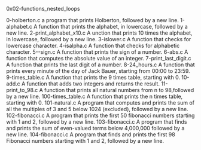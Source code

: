 0x02-functions_nested_loops

0-holberton.c a program that prints Holberton, followed by a new line. 1-alphabet.c A function that prints the alphabet, in lowercase, followed by a new line. 2-print_alphabet_x10.c A unction that prints 10 times the alphabet, in lowercase, followed by a new line. 3-islower.c A function that checks for lowercase character. 4-isalpha.c A function that checks for alphabetic character. 5--sign.c A function that prints the sign of a number. 6-abs.c A function that computes the absolute value of an integer. 7-print_last_digit.c A function that prints the last digit of a number. 8-24_hours.c A function that prints every minute of the day of Jack Bauer, starting from 00:00 to 23:59. 9-times_table.c A function that prints the 9 times table, starting with 0. 10-add.c A function that adds two integers and returns the result. 11-print_to_98.c A function that prints all natural numbers from n to 98,followed by a new line. 100-times_table.c A function that prints the n times table, starting with 0. 101-natural.c A program that computes and prints the sum of all the multiples of 3 and 5 below 1024 (excluded), followed by a new line. 102-fibonacci.c A program that prints the first 50 fibonacci numbers starting with 1 and 2, followed by a new line. 103-fibonacci.c A program that finds and prints the sum of even-valued terms below 4,000,000 followed by a new line. 104-fibonacci.c A program that finds and prints the first 98 Fibonacci numbers starting with 1 and 2, followed by a new line.
